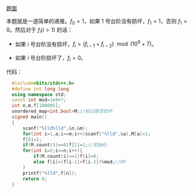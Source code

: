 [题面](https://www.luogu.com.cn/problem/AT4787)

本题就是一道简单的递推。$f_0=1$，如果 1 号台阶没有损坏，$f_1=1$，否则 $f_1=0$。然后对于 $f_i(i>1)$ 的话：

- 如果 i 号台阶没有损坏，$f_i=(f_{i-1}+f_{i-2})\mod (10^9+7)$。

- 如果 i 号台阶损坏了，$f_i=0$。

代码：
```cpp
  #include<bits/stdc++.h>
  #define int long long
  using namespace std;
  const int mod=1e9+7;
  int n,m,f[100005];
  unordered_map<int,bool>M;//标记是否损坏
  signed main()
  {
      scanf("%lld%lld",&n,&m);
      for(int i=1,a;i<=m;i++)scanf("%lld",&a),M[a]=1;
      f[0]=1;
      if(M.count(1)==0)f[1]=1;//初始化
      for(int i=2;i<=n;i++){
          if(M.count(i)==1)f[i]=0;
          else f[i]=(f[i-1]+f[i-2])%mod;//DP
      }
      printf("%lld",f[n]);
      return 0;
  }
```